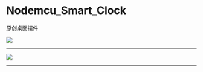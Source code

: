# Nodemcu_Smart_Clock
原创桌面摆件


![](https://i.loli.net/2019/04/13/5cb18b5fc139b.jpg)

----



![](https://i.loli.net/2019/04/13/5cb18b4bceb46.jpg)


----

